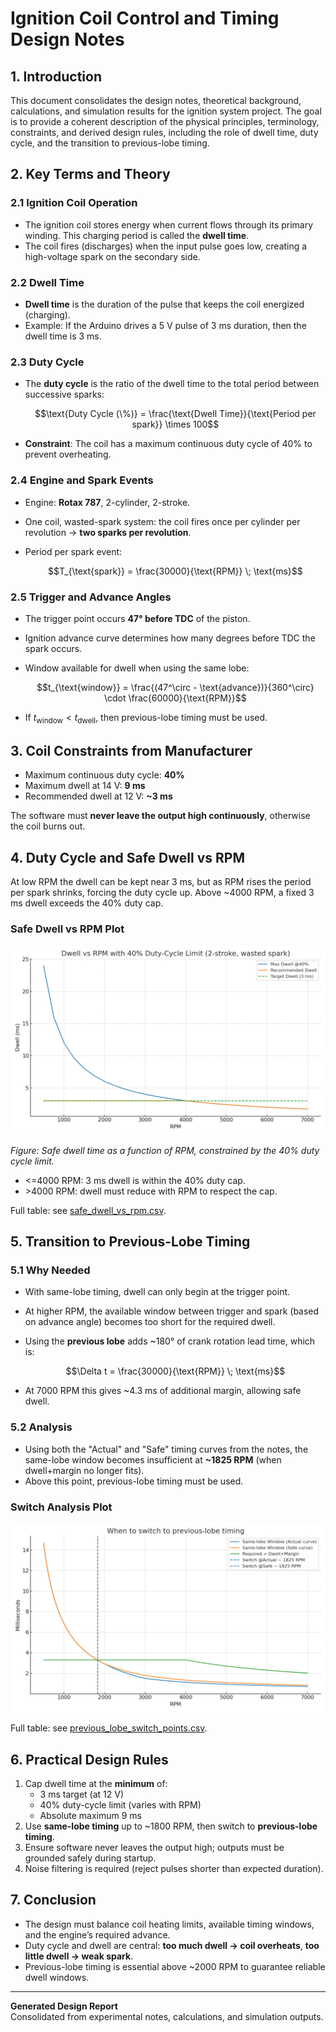 # Ignition Coil Control and Timing Design Notes

## 1. Introduction
This document consolidates the design notes, theoretical background, calculations, and simulation results for the ignition system project. The goal is to provide a coherent description of the physical principles, terminology, constraints, and derived design rules, including the role of dwell time, duty cycle, and the transition to previous-lobe timing.

## 2. Key Terms and Theory

### 2.1 Ignition Coil Operation
- The ignition coil stores energy when current flows through its primary winding. This charging period is called the **dwell time**.
- The coil fires (discharges) when the input pulse goes low, creating a high-voltage spark on the secondary side.

### 2.2 Dwell Time
- **Dwell time** is the duration of the pulse that keeps the coil energized (charging).
- Example: If the Arduino drives a 5 V pulse of 3 ms duration, then the dwell time is 3 ms.

### 2.3 Duty Cycle
- The **duty cycle** is the ratio of the dwell time to the total period between successive sparks:
  
  
  $$\text{Duty Cycle (\%)} = \frac{\text{Dwell Time}}{\text{Period per spark}} \times 100$$
  

- **Constraint**: The coil has a maximum continuous duty cycle of 40% to prevent overheating.

### 2.4 Engine and Spark Events
- Engine: **Rotax 787**, 2-cylinder, 2-stroke.
- One coil, wasted-spark system: the coil fires once per cylinder per revolution → **two sparks per revolution**.
- Period per spark event:
  
  $$T_{\text{spark}} = \frac{30000}{\text{RPM}} \; \text{ms}$$
  

### 2.5 Trigger and Advance Angles
- The trigger point occurs **47° before TDC** of the piston.
- Ignition advance curve determines how many degrees before TDC the spark occurs.
- Window available for dwell when using the same lobe:
  
  $$t_{\text{window}} = \frac{(47^\circ - \text{advance})}{360^\circ} \cdot \frac{60000}{\text{RPM}}$$
  
- If $t_{\text{window}} < t_{\text{dwell}}$, then previous-lobe timing must be used.

## 3. Coil Constraints from Manufacturer
- Maximum continuous duty cycle: **40%**
- Maximum dwell at 14 V: **9 ms**
- Recommended dwell at 12 V: **~3 ms**

The software must **never leave the output high continuously**, otherwise the coil burns out.

## 4. Duty Cycle and Safe Dwell vs RPM
At low RPM the dwell can be kept near 3 ms, but as RPM rises the period per spark shrinks, forcing the duty cycle up. Above ~4000 RPM, a fixed 3 ms dwell exceeds the 40% duty cap.

### Safe Dwell vs RPM Plot
![Plot showing safe dwell time versus RPM, with a 40% duty cycle limit indicated.](dwell_vs_rpm_40pct.png)

*Figure: Safe dwell time as a function of RPM, constrained by the 40% duty cycle limit.*

- \<=4000 RPM: 3 ms dwell is within the 40% duty cap.
- \>4000 RPM: dwell must reduce with RPM to respect the cap.

Full table: see [safe_dwell_vs_rpm.csv](safe_dwell_vs_rpm.csv).

## 5. Transition to Previous-Lobe Timing

### 5.1 Why Needed
- With same-lobe timing, dwell can only begin at the trigger point.
- At higher RPM, the available window between trigger and spark (based on advance angle) becomes too short for the required dwell.
- Using the **previous lobe** adds ~180° of crank rotation lead time, which is:
  
  $$\Delta t = \frac{30000}{\text{RPM}} \; \text{ms}$$
  
- At 7000 RPM this gives ~4.3 ms of additional margin, allowing safe dwell.

### 5.2 Analysis
- Using both the "Actual" and "Safe" timing curves from the notes, the same-lobe window becomes insufficient at **~1825 RPM** (when dwell+margin no longer fits).
- Above this point, previous-lobe timing must be used.

### Switch Analysis Plot
![Previous-lobe switch](./previous_lobe_switch_plot.png)

Full table: see [previous_lobe_switch_points.csv](previous_lobe_switch_points.csv).

## 6. Practical Design Rules
1. Cap dwell time at the **minimum** of:
   - 3 ms target (at 12 V)
   - 40% duty-cycle limit (varies with RPM)
   - Absolute maximum 9 ms
2. Use **same-lobe timing** up to ~1800 RPM, then switch to **previous-lobe timing**.
3. Ensure software never leaves the output high; outputs must be grounded safely during startup.
4. Noise filtering is required (reject pulses shorter than expected duration).

## 7. Conclusion
- The design must balance coil heating limits, available timing windows, and the engine’s required advance.
- Duty cycle and dwell are central: **too much dwell → coil overheats**, **too little dwell → weak spark**.
- Previous-lobe timing is essential above ~2000 RPM to guarantee reliable dwell windows.

---
**Generated Design Report**  
Consolidated from experimental notes, calculations, and simulation outputs.
